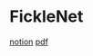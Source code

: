 # FickleNet

[notion](https://www.notion.so/FickleNet-Weakly-and-Semi-supervised-Semantic-Image-Segmentation-using-Stochastic-Inference-888599b7fbb44ee8bb2dd99495e9d4df)
[pdf](https://github.com/DeepPaperStudy/DPS-2nd/blob/master/FickleNet.pdf)
